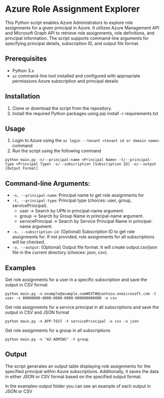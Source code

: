 # Azure Role Assignment Explorer

This Python script enables Azure Administrators to explore role assignments for a given principal in Azure. It utilizes Azure Management API and Microsoft Graph API to retrieve role assignments, role definitions, and principal information. The script supports command-line arguments for specifying principal details, subscription ID, and output file format.

## Prerequisites
- Python 3.x
- `az` command-line tool installed and configured with appropriate permissions Azure subscription and principal details

## Installation
1. Clone or download the script from the repository.
2. Install the required Python packages using pip install -r requirements.txt

## Usage
1. Login to Azure using the `az login --tenant <tenant id or domain name>` command
2. Run the script using the following command
```
python main.py -n/--principal-name <Principal Name> -t/--principal-type <Principal Type> -s/--subscription [Subscription ID] -o/--output [Output Format]
```

## Command-line Arguments:
- `-n, --principal-name`: Principal name to get role assignments for
- `-t, --principal-type`: Principal type (choices: user, group, servicePrincipal).
  - user -> Search by UPN in principal-name argument.
  - group -> Search by Group Name in principal-name argument.
  - servicePrincipal -> Search by Service Principal Name in principal-name argument.
- `-s, --subscription-id`: (Optional) Subscription ID to get role assignments for. If not provided, role assignments for all subscriptions will be checked.
- `-o, --output`: (Optional) Output file format. It will create output.csv/json file in the current directory (choices: json, csv).

## Examples
Get role assignments for a user in a specific subscription and save the output in CSV format
```
python main.py -n example@example.com#EXT#@contoso.onmicrosoft.com -t user -s 00000000-0000-0000-0000-000000000000 -o csv
```
Get role assignments for a service principal in all subscriptions and save the output in CSV and JSON format
```
python main.py -n APP-TEST -t servicePrincipal -o csv -o json
```
Get role assignments for a group in all subscriptions
```
python main.py -n "AZ-ADMINS" -t group
```

## Output
The script generates an output table displaying role assignments for the specified principal within Azure subscriptions. Additionally, it saves the data in either JSON or CSV format based on the specified output format.

In the examples-output folder you can see an example of each output in JSON or CSV
